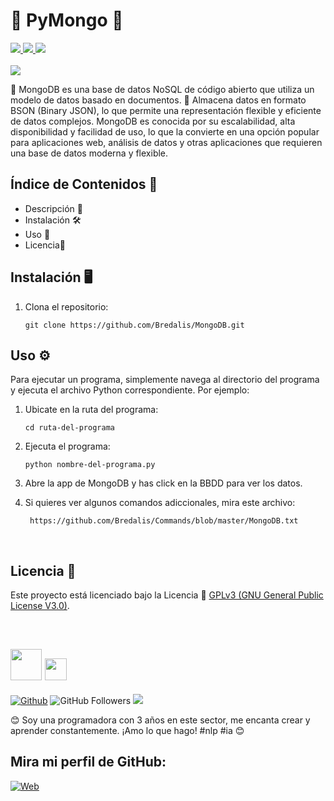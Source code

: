 <h1><b>🍃 PyMongo 🍃</b></h1>
<a href="https://www.python.org" target="_blank">
  <img src="https://img.shields.io/badge/Python-52BE80">
</a>
<a href="https://pypi.org/project/pymongo/" target="_blank">
  <img src="https://img.shields.io/badge/PyMongo-52BE80">
</a>
<a href="https://www.mongodb.com/try/download/community" target="_blank">
  <img src="https://img.shields.io/badge/MongoDB-52BE80">
</a>
<br><br>

<img src="https://i.pinimg.com/236x/4a/85/66/4a8566a32bee83ebeccc6b40275fb0a4.jpg">

<p>
  🍃 MongoDB es una base de datos NoSQL de código abierto que utiliza un modelo de datos 
  basado en documentos. 📄 Almacena datos en formato BSON (Binary JSON), lo que permite una 
  representación flexible y eficiente de datos complejos. MongoDB es conocida por su escalabilidad, 
  alta disponibilidad y facilidad de uso, lo que la convierte en una opción popular para aplicaciones 
  web, análisis de datos y otras aplicaciones que requieren una base de datos moderna y flexible.
</p>

## Índice de Contenidos 🧾

- Descripción 📝
- Instalación 🛠️
- Uso 📘
- Licencia📜

## Instalación 🖥️

1. Clona el repositorio:

    ```
    git clone https://github.com/Bredalis/MongoDB.git
    ```
    
## Uso ⚙️

Para ejecutar un programa, simplemente navega al directorio del programa y ejecuta el archivo Python correspondiente. Por ejemplo:

1. Ubicate en la ruta del programa:

     ```
    cd ruta-del-programa
    ```
     
2. Ejecuta el programa:

    ```
    python nombre-del-programa.py
    ```
    
3. Abre la app de MongoDB y has click en la BBDD para ver los datos.

4. Si quieres ver algunos comandos adiccionales, mira este archivo:
   ```
    https://github.com/Bredalis/Commands/blob/master/MongoDB.txt
   ``` 
<br>

## Licencia 📜

Este proyecto está licenciado bajo la Licencia 📜 <a href="https://www.gnu.org/licenses/gpl-3.0.en.html" target="_blank">GPLv3 (GNU General Public License V3.0)</a>.

<br>

## <img src="https://avatars.githubusercontent.com/u/111624948?s=400&u=cd081f79392220d8cd2a22f2a8d5d3b18814350a&v=4" width="50" height="50"> <img src="https://readme-typing-svg.demolab.com?font=Roboto+Slab&color=%23FFFFFF&size=35&center=true&vCenter=true&width=450&duration=1500&pause=1000&lines=Hola,+soy;Bredalis+Gautreaux!" width="auto" height="35"/>
[![Github](https://img.shields.io/github/followers/Bredalis?label=Follow&style=social)](https://github.com/Bredalis)
![GitHub Followers](https://img.shields.io/github/stars/bredalis?style=social)
<a href="https://www.linkedin.com/in/bredalis-gautreaux/" target="_blank">
  <img src="https://img.shields.io/badge/-LinkedIn-blue?style=flat-square&logo=Linkedin&logoColor=white">
</a>

😊 Soy una programadora con 3 años en este sector, me encanta crear y aprender constantemente. ¡Amo lo que hago! #nlp #ia 😊

## Mira mi perfil de GitHub:
[![Web](https://img.shields.io/badge/GitHub-Bredalis-14a1f0?style=for-the-badge&logo=github&logoColor=white&labelColor=101010)](https://github.com/bredalis)

